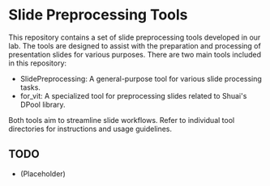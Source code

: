 # Slide Preprocessing Tools

This repository contains a set of slide preprocessing tools developed in our lab. The tools are designed to assist with the preparation and processing of presentation slides for various purposes. There are two main tools included in this repository:

- SlidePreprocessing: A general-purpose tool for various slide processing tasks.
- for_vit: A specialized tool for preprocessing slides related to Shuai's DPool library.

Both tools aim to streamline slide workflows. Refer to individual tool directories for instructions and usage guidelines.

## TODO
- (Placeholder)